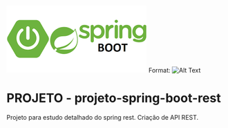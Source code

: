
![GitHub Logo](/image/spring.png)
Format: ![Alt Text](url)

# PROJETO - projeto-spring-boot-rest
Projeto para estudo detalhado do spring rest. Criação de API REST.
